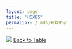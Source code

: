 ```yaml
---
layout: page
title: "HOXB5"
permalink: /_mds/HOXB5/
---
```


![](../../alns_9.28.22/aln_5HSAA050586_0.990.png?raw=true
)
[Back to Table](../../display)
